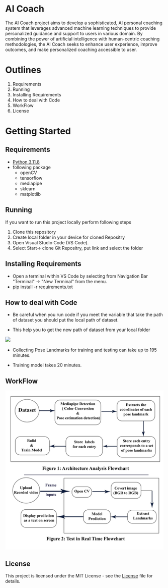 # AI Coach
The AI Coach project aims to develop a sophisticated, AI personal coaching system that leverages advanced machine learning techniques to provide personalized guidance and support to users in various domain. By combining the power of artificial intelligence with human-centric coaching methodologies, the AI Coach seeks to enhance user experience, improve outcomes, and make personalized coaching accessible to user.

# Outlines
1. Requirements
2. Running
3. Installing Requirements
4. How to deal with Code
5. WorkFlow
6. License
# Getting Started
## Requirements


- [Python 3.11.8](https://www.python.org/downloads/release/python-3118/) 
- following package
   - openCV
   - tensorflow
   - mediapipe
   - sklearn
   - matplotlib
 
  
## Running
If you want to run this project locally perform following steps 


1. Clone this repository
2. Create local folder in your device for cloned Repositry 
3. Open Visual Studio Code (VS Code).
4.  Select Start-> clone Git Repositry, put link and select the folder

## Installing Requirements
- Open a terminal within VS Code by selecting from Navigation Bar "Terminal" -> "New Terminal" from the menu.
- pip install -r requirements.txt


## How to deal with Code
- Be careful when you run code if you meet the variable that take the path of dataset you should put the local path of dataset.


- This help you to get the new path of dataset from your local folder
 <img src="/Path.png" width="600">

 
- Collecting Pose Landmarks for training and testing can take up to 195 minutes.

  
- Training model takes 20 minutes.


## WorkFlow
<img src="/Arch.png" width="600" >

## License
This project is licensed under the MIT License - see the [License](/LICENSE) file for details.


  






